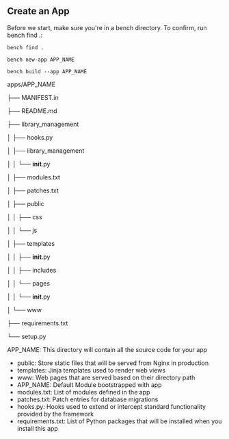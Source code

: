 ## Create an App

Before we start, make sure you're in a bench directory. To confirm, run bench find .:

```
bench find .
```
```
bench new-app APP_NAME
```

```
bench build --app APP_NAME
```
apps/APP_NAME

├── MANIFEST.in

├── README.md

├── library_management

│   ├── hooks.py

│   ├── library_management

│   │   └── __init__.py

│   ├── modules.txt

│   ├── patches.txt

│   ├── public

│   │   ├── css

│   │   └── js

│   ├── templates

│   │   ├── __init__.py

│   │   ├── includes

│   │   └── pages

│   │       └── __init__.py

│   └── www

├── requirements.txt

└── setup.py

APP_NAME: This directory will contain all the source code for your app
- public: Store static files that will be served from Nginx in production
- templates: Jinja templates used to render web views
- www: Web pages that are served based on their directory path
- APP_NAME: Default Module bootstrapped with app
- modules.txt: List of modules defined in the app
- patches.txt: Patch entries for database migrations
- hooks.py: Hooks used to extend or intercept standard functionality provided by the framework
- requirements.txt: List of Python packages that will be installed when you install this app
